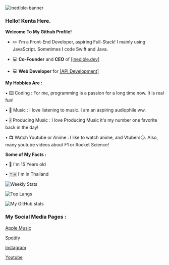 ![inedible-banner](https://user-images.githubusercontent.com/35761701/149980229-2a94787c-859f-46a4-b748-e4b62b02acb6.png)

### **Hello! Kenta Here.**

**Welcome To My Github Profile!**
  
  - ✏️ I'm a Front-End Developer, aspiring Full-Stack! I mainly using JavaScript. Sometimes I code Swift and Java.
  
  - 💻 **Co-Founder** and **CEO** of [[inedible.dev]](https://github.com/Banana-Development)

  - 💻 **Web Developer** for [[API Development]](https://github.com/api-development)

**My Hobbies Are :**
   
   • ⌨️ Coding : For me, programming is a passion for a long time now. It is real fun!
   
   • 🎵 Music : I love listening to music. I am an aspiring audiophile ww.
   
   • 🎚 Producing Music : I love Producing Music it's my number one favorite back in the day!
  
   • 📺 Watch Youtube or Anime : I like to watch anime, and Vtubers😏. Also, many youtube videos about F1 or Rocket Science!
  
**Some of My Facts :**

   • 🤔 I'm 15 Years old
   
   • 🇹🇭 I'm in Thailand
   
   ![Weekly Stats](https://github-readme-stats.vercel.app/api/wakatime?username=kentakoong&theme=dark&layout=compact)
   
   ![Top Langs](https://github-readme-stats.vercel.app/api/top-langs/?username=kentakoong&theme=dark&layout=compact)

   ![My GitHub stats](https://github-readme-stats.vercel.app/api?username=kentakoong&show_icons=true&theme=dark)

### **My Social Media Pages :**

   [Apple Music](https://music.apple.com/profile/kentakoong)
   
   [Spotify](https://open.spotify.com/user/p29djf3vdm1imjb0npl765dyo)
   
   [Instagram](https://www.instagram.com/kentakoong.dev/)
   
   [Youtube](https://www.youtube.com/channel/UCCpHN10EC5kvVvqLiqNZT-g?)
